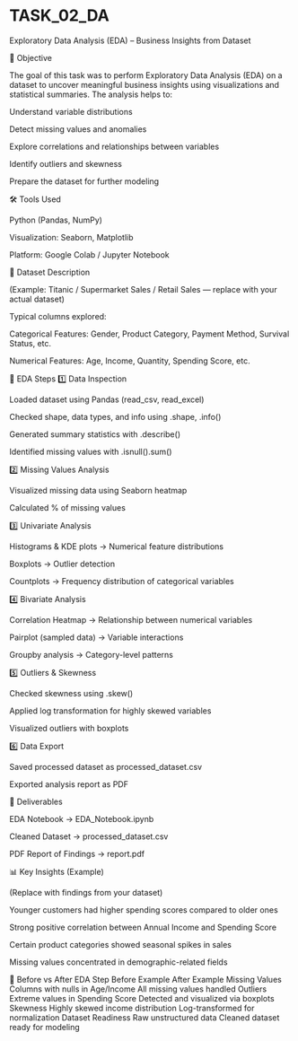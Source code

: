 # TASK_02_DA
Exploratory Data Analysis (EDA) – Business Insights from Dataset

📌 Objective

The goal of this task was to perform Exploratory Data Analysis (EDA) on a dataset to uncover meaningful business insights using visualizations and statistical summaries.
The analysis helps to:

Understand variable distributions

Detect missing values and anomalies

Explore correlations and relationships between variables

Identify outliers and skewness

Prepare the dataset for further modeling

🛠️ Tools Used

Python (Pandas, NumPy)

Visualization: Seaborn, Matplotlib

Platform: Google Colab / Jupyter Notebook

🔹 Dataset Description

(Example: Titanic / Supermarket Sales / Retail Sales — replace with your actual dataset)

Typical columns explored:

Categorical Features: Gender, Product Category, Payment Method, Survival Status, etc.

Numerical Features: Age, Income, Quantity, Spending Score, etc.

🔹 EDA Steps
1️⃣ Data Inspection

Loaded dataset using Pandas (read_csv, read_excel)

Checked shape, data types, and info using .shape, .info()

Generated summary statistics with .describe()

Identified missing values with .isnull().sum()

2️⃣ Missing Values Analysis

Visualized missing data using Seaborn heatmap

Calculated % of missing values

3️⃣ Univariate Analysis

Histograms & KDE plots → Numerical feature distributions

Boxplots → Outlier detection

Countplots → Frequency distribution of categorical variables

4️⃣ Bivariate Analysis

Correlation Heatmap → Relationship between numerical variables

Pairplot (sampled data) → Variable interactions

Groupby analysis → Category-level patterns

5️⃣ Outliers & Skewness

Checked skewness using .skew()

Applied log transformation for highly skewed variables

Visualized outliers with boxplots

6️⃣ Data Export

Saved processed dataset as processed_dataset.csv

Exported analysis report as PDF

🔹 Deliverables

EDA Notebook → EDA_Notebook.ipynb

Cleaned Dataset → processed_dataset.csv

PDF Report of Findings → report.pdf

📊 Key Insights (Example)

(Replace with findings from your dataset)

Younger customers had higher spending scores compared to older ones

Strong positive correlation between Annual Income and Spending Score

Certain product categories showed seasonal spikes in sales

Missing values concentrated in demographic-related fields

📑 Before vs After EDA
Step	Before Example	After Example
Missing Values	Columns with nulls in Age/Income	All missing values handled
Outliers	Extreme values in Spending Score	Detected and visualized via boxplots
Skewness	Highly skewed income distribution	Log-transformed for normalization
Dataset Readiness	Raw unstructured data	Cleaned dataset ready for modeling
